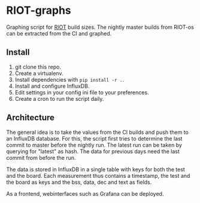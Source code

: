 # RIOT-graphs

Graphing script for [RIOT](https://github.com/RIOT-OS/riot) build sizes.
The nightly master builds from RIOT-os can be extracted from the CI and graphed.

## Install

1. git clone this repo.
2. Create a virtualenv.
3. Install dependencies with `pip install -r .`.
4. Install and configure InfluxDB.
5. Edit settings in your config ini file to your preferences.
6. Create a cron to run the script daily.

## Architecture

The general idea is to take the values from the CI builds and push them to an InfluxDB database.
For this, the script first tries to determine the last commit to master before the nightly run.
The latest run can be taken by querying for "latest" as hash.
The data for previous days need the last commit from before the run.

The data is stored in InfluxDB in a single table with keys for both the test and the board.
Each measurement thus contains a timestamp, the test and the board as keys and the bss, data, dec and text as fields.

As a frontend, webinterfaces such as Grafana can be deployed.
